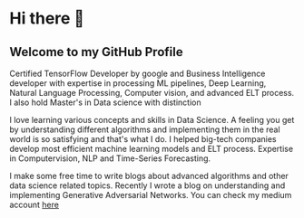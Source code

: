 # Hi there 👋
## Welcome to my GitHub Profile
Certified TensorFlow Developer by google and Business Intelligence developer with expertise in processing ML pipelines, Deep Learning, Natural Language Processing, Computer vision, and advanced ELT process. I also hold Master's in Data science with distinction

  I love learning various concepts and skills in Data Science. A feeling you get by understanding different algorithms and implementing them in the real world is so satisfying and that's what I do. I helped big-tech companies develop most efficient machine learning models and ELT process. Expertise in Computervision, NLP and Time-Series Forecasting.

I make some free time to write blogs about advanced algorithms and other data science related topics. Recently I wrote a blog on understanding and implementing Generative Adversarial Networks. You can check my medium account [here](https://nitishkumarpilla.medium.com/)

